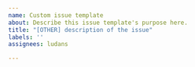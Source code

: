 ```yaml
---
name: Custom issue template
about: Describe this issue template's purpose here.
title: "[OTHER] description of the issue"
labels: ''
assignees: ludans

---
```



